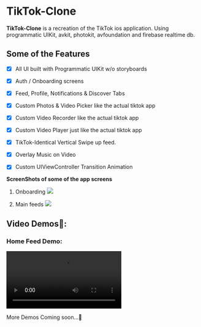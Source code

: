 # TikTok-Clone

**TikTok-Clone** is a recreation of the TikTok ios application. Using programmatic UIKit, avkit, photokit, avfoundation and firebase realtime db.


## Some of the Features
- [x] All UI built with Programmatic UIKit w/o storyboards
- [x] Auth / Onboarding screens
- [x] Feed, Profile, Notifications & Discover Tabs
- [x] Custom Photos & Video Picker like the actual tiktok app
- [x] Custom Video Recorder like the actual  tiktok app
- [x] Custom Video Player just like the actual  tiktok app
- [x] TikTok-Identical Vertical Swipe up feed.
- [x] Overlay Music on Video
- [x] Custom UIViewController Transition Animation


**ScreenShots of some of the app screens**

1. Onboarding
![](https://github.com/samisays11/TikTok-Clone/blob/master/Assets/tiktokOnboarding1.png)

2. Main feeds
![](https://github.com/samisays11/TikTok-Clone/blob/master/Assets/tiktokMainScreens1.png)


## Video Demos🎥: 

### Home Feed Demo:

![](https://user-images.githubusercontent.com/40702459/189980236-1698fb39-4b26-462b-bfab-364aea008148.mp4)

More Demos Coming soon...🚧


